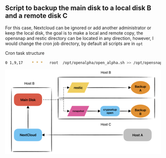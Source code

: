 ## Script to backup the main disk to a local disk B and a remote disk C

For this case, Nextcloud can be ignored or add another administrator or keep the local disk, the goal is to make a local and remote copy, the opensnap and restic directory can be located in any direction, however, I would change the cron job directory, by default all scripts are in `opt`

Cron task structure

```bash
0 1,9,17    * * *   root  /opt/openalpha/open_alpha.sh >> /opt/opensnap/openalpha/log_openalpha 2>&1
```

![](https://github.com/migue-afk/toolshub/blob/master/multi-hop-backup/screenshot/scheme.png)
